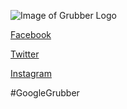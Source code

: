 ![Image of Grubber Logo](https://github.com/tkcwebdev/Grubber/blob/master/app/src/assets/images/grubber_logo.svg)

[Facebook](https://facebook.com/getgrubber)

[Twitter](https://twitter.com/getgrubber)

[Instagram](https://instagram.com/getgrubber)

#GoogleGrubber
